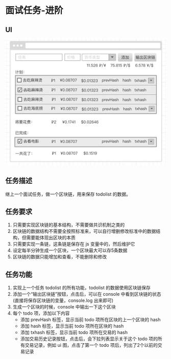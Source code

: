 # 面试任务-进阶

## UI

![](./images/1.png)

## 任务描述

继上一个面试任务，做一个区块链，用来保存 todolist 的数据。

## 任务要求

1. 只需要实现区块链的基本结构，不需要做共识机制之类的
2. 区块链的数据结构不需要全按照标准来，可以自行增删修改标准中的数据结构，但需要能体现出区块的本质
3. 只需要实现一条链，这条链是保存在 js 变量中的，然后维护它
4. 设定每半分钟生成一个区块，一个区块最大可以存5条数据
5. 区块链的数据只能增加和查看，不能删除和修改

## 任务功能

1. 实现上一个任务 todolist 的所有功能，todolist 的数据使用区块链保存
2. 添加一个“输出区块链”按钮，点击后，可以在 console 中看到区块链的状态(直接将保存区块链的变量，console.log 出来即可)
3. 生成一个区块的时候，console 中输出一下这个区块
4. 每个 todo 项，添加以下内容
    - 添加 prevHash 标签，显示当前 todo 项所在区块的上一个区块的 hash
    - 添加 hash 标签，显示当前 todo 项所在区块的 hash
    - 添加 txhash 标签，显示当前 todo 项所在交易的 hash
    - 添加交易历史记录按钮，点击后，会下拉列表显示关于这个 todo 项的所有交易记录，例如 ui 图，点击了第一个 todo 项后，列出了2个以前的交易记录
